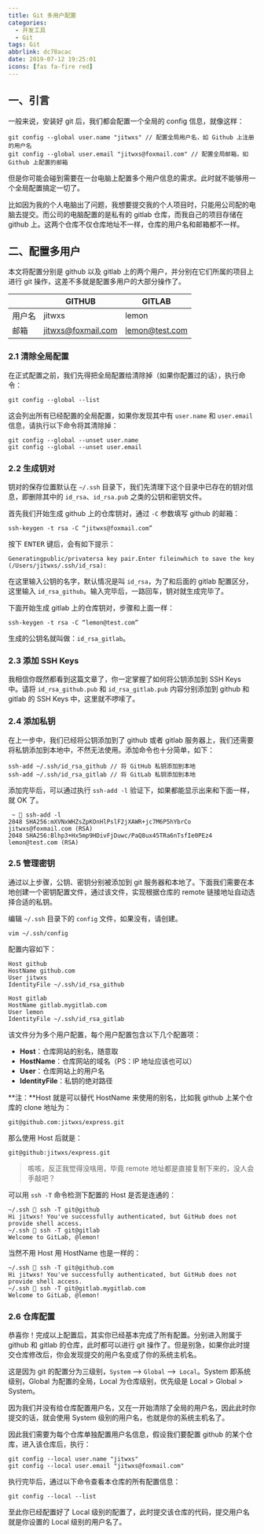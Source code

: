 ```yaml
---
title: Git 多用户配置
categories:
  - 开发工具
  - Git
tags: Git
abbrlink: dc78acac
date: 2019-07-12 19:25:01
icons: [fas fa-fire red]
---
```


## 一、引言

一般来说，安装好 git 后，我们都会配置一个全局的 config 信息，就像这样：

```shell
git config --global user.name "jitwxs" // 配置全局用户名，如 Github 上注册的用户名
git config --global user.email "jitwxs@foxmail.com" // 配置全局邮箱，如 Github 上配置的邮箱
```

但是你可能会碰到需要在一台电脑上配置多个用户信息的需求。此时就不能够用一个全局配置搞定一切了。

比如因为我的个人电脑出了问题，我想要提交我的个人项目时，只能用公司配的电脑去提交。而公司的电脑配置的是私有的 gitlab 仓库，而我自己的项目存储在 github 上。这两个仓库不仅仓库地址不一样，仓库的用户名和邮箱都不一样。

## 二、配置多用户

本文将配置分别是 github 以及 gitlab 上的两个用户，并分别在它们所属的项目上进行 git 操作，这差不多就是配置多用户的大部分操作了。

|        | GITHUB             | GITLAB         |
| ------ | ------------------ | -------------- |
| 用户名 | jitwxs             | lemon          |
| 邮箱   | jitwxs@foxmail.com | lemon@test.com |

### 2.1 清除全局配置

在正式配置之前，我们先得把全局配置给清除掉（如果你配置过的话），执行命令：

```shell
git config --global --list
```

这会列出所有已经配置的全局配置，如果你发现其中有 `user.name` 和 `user.email` 信息，请执行以下命令将其清除掉：

```shell
git config --global --unset user.name
git config --global --unset user.email
```

### 2.2 生成钥对

钥对的保存位置默认在 `~/.ssh` 目录下，我们先清理下这个目录中已存在的钥对信息，即删除其中的 `id_rsa`、`id_rsa.pub` 之类的公钥和密钥文件。

首先我们开始生成 github 上的仓库钥对，通过 `-C` 参数填写 github 的邮箱：

```shell
ssh-keygen -t rsa -C “jitwxs@foxmail.com”
```

按下 <kbd>ENTER</kbd> 键后，会有如下提示：

```shell
Generatingpublic/privatersa key pair.Enter fileinwhich to save the key (/Users/jitwxs/.ssh/id_rsa):
```

在这里输入公钥的名字，默认情况是叫 `id_rsa`，为了和后面的 gitlab 配置区分，这里输入 `id_rsa_github`。输入完毕后，一路回车，钥对就生成完毕了。

下面开始生成 gitlab 上的仓库钥对，步骤和上面一样：

```shell
ssh-keygen -t rsa -C “lemon@test.com”
```

生成的公钥名就叫做：`id_rsa_gitlab`。

### 2.3 添加 SSH Keys

我相信你既然都看到这篇文章了，你一定掌握了如何将公钥添加到 SSH Keys 中。请将 `id_rsa_github.pub` 和 `id_rsa_gitlab.pub` 内容分别添加到 github 和 gitlab 的 SSH Keys 中，这里就不啰嗦了。

### 2.4 添加私钥

在上一步中，我们已经将公钥添加到了 github 或者 gitlab 服务器上，我们还需要将私钥添加到本地中，不然无法使用。添加命令也十分简单，如下：

```shell
ssh-add ~/.ssh/id_rsa_github // 将 GitHub 私钥添加到本地
ssh-add ~/.ssh/id_rsa_gitlab // 将 GitLab 私钥添加到本地
```

添加完毕后，可以通过执行 `ssh-add -l` 验证下，如果都能显示出来和下面一样，就 OK 了。

```shell
 ~  ssh-add -l
2048 SHA256:mXVNxWHZsZpKOnHlPslF2jXAWR+jc7M6P5hYbrCo jitwxs@foxmail.com (RSA)
2048 SHA256:Blhp3+Hx5mp9HDivFjDuwc/PaQ8ux45TRa6nTsfIe0PEz4 lemon@test.com (RSA)
```

### 2.5 管理密钥

通过以上步骤，公钥、密钥分别被添加到 git 服务器和本地了。下面我们需要在本地创建一个密钥配置文件，通过该文件，实现根据仓库的 remote 链接地址自动选择合适的私钥。

编辑 `~/.ssh` 目录下的 `config` 文件，如果没有，请创建。

```shell
vim ~/.ssh/config
```

配置内容如下：

```shell
Host github
HostName github.com
User jitwxs
IdentityFile ~/.ssh/id_rsa_github

Host gitlab
HostName gitlab.mygitlab.com
User lemon
IdentityFile ~/.ssh/id_rsa_gitlab
```

该文件分为多个用户配置，每个用户配置包含以下几个配置项：

- **Host**：仓库网站的别名，随意取
- **HostName**：仓库网站的域名（PS：IP 地址应该也可以）
- **User**：仓库网站上的用户名
- **IdentityFile**：私钥的绝对路径

**注：**Host 就是可以替代 HostName 来使用的别名，比如我 github 上某个仓库的 clone 地址为：

```shell
git@github.com:jitwxs/express.git
```

那么使用 Host 后就是：

```shell
git@github:jitwxs/express.git
```

> 咳咳，反正我觉得没啥用，毕竟 remote 地址都是直接复制下来的，没人会手敲吧？

可以用 `ssh -T` 命令检测下配置的 Host 是否是连通的：

```shell
~/.ssh  ssh -T git@github
Hi jitwxs! You've successfully authenticated, but GitHub does not provide shell access.
~/.ssh  ssh -T git@gitlab
Welcome to GitLab, @lemon!
```

当然不用 Host 用 HostName 也是一样的：

```shell
~/.ssh  ssh -T git@github.com
Hi jitwxs! You've successfully authenticated, but GitHub does not provide shell access.
~/.ssh  ssh -T git@gitlab.mygitlab.com
Welcome to GitLab, @lemon!
```

### 2.6 仓库配置

恭喜你！完成以上配置后，其实你已经基本完成了所有配置。分别进入附属于 github 和 gitlab 的仓库，此时都可以进行 git 操作了。但是别急，如果你此时提交仓库修改后，你会发现提交的用户名变成了你的系统主机名。

这是因为 git 的配置分为三级别，`System` —> `Global` —>` Local`。System 即系统级别，Global 为配置的全局，Local 为仓库级别，优先级是 Local > Global > System。

因为我们并没有给仓库配置用户名，又在一开始清除了全局的用户名，因此此时你提交的话，就会使用 System 级别的用户名，也就是你的系统主机名了。

因此我们需要为每个仓库单独配置用户名信息，假设我们要配置 github 的某个仓库，进入该仓库后，执行：

```shell
git config --local user.name "jitwxs"
git config --local user.email "jitwxs@foxmail.com"
```

执行完毕后，通过以下命令查看本仓库的所有配置信息：

```shell
git config --local --list
```

至此你已经配置好了 Local 级别的配置了，此时提交该仓库的代码，提交用户名就是你设置的 Local 级别的用户名了。
